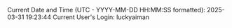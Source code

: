 Current Date and Time (UTC - YYYY-MM-DD HH:MM:SS formatted): 2025-03-31 19:23:44
Current User's Login: luckyaiman
